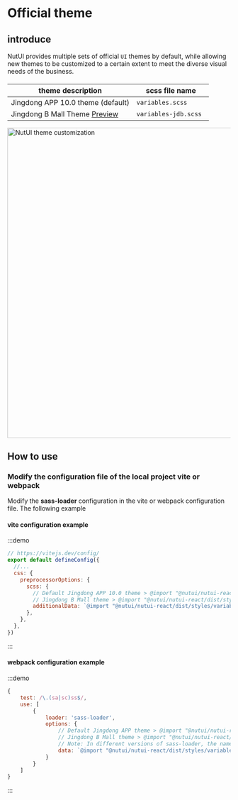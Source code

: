 # Official theme

## introduce

NutUI provides multiple sets of official `UI` themes by default, while allowing new themes to be customized to a certain extent to meet the diverse visual needs of the business.

####

| theme description | scss file name |
| --- | --- |
| Jingdong APP 10.0 theme (default) | `variables.scss` |
| Jingdong B Mall Theme <a target="_blank" href="https://nutui.jd.com/h5/vue/4x/?jdb#/zh-CN/component/button" >Preview</a> | `variables-jdb.scss ` |

<img src="https://img12.360buyimg.com/imagetools/jfs/t1/157759/16/13989/142151/6052efc7Ef8f4bff4/f3dd6422949ba4b7.jpg" width="700" alt="NutUI theme customization"/>

## How to use

### Modify the configuration file of the local project vite or webpack

Modify the **sass-loader** configuration in the vite or webpack configuration file. The following example

#### vite configuration example

:::demo

```javascript
// https://vitejs.dev/config/
export default defineConfig({
  //...
  css: {
    preprocessorOptions: {
      scss: {
        // Default Jingdong APP 10.0 theme > @import "@nutui/nutui-react/dist/styles/variables.scss";
        // Jingdong B Mall theme > @import "@nutui/nutui-react/dist/styles/variables-jdb.scss";
        additionalData: `@import "@nutui/nutui-react/dist/styles/variables.scss";`,
      },
    },
  },
})
```

:::

#### webpack configuration example

:::demo

```javascript
{
    test: /\.(sa|sc)ss$/,
    use: [
        {
            loader: 'sass-loader',
            options: {
                // Default Jingdong APP theme > @import "@nutui/nutui-react/dist/styles/variables.scss";
                // Jingdong B Mall theme > @import "@nutui/nutui-react/dist/styles/variables-jdb.scss";
                // Note: In different versions of sass-loader, the name of this option is different. For details, please refer to the version documentation corresponding to sass-loader
                data: `@import "@nutui/nutui-react/dist/styles/variables.scss";`,
            }
        }
    ]
}
```

:::
